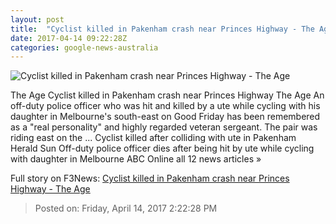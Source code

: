 ```yaml
---
layout: post
title:  "Cyclist killed in Pakenham crash near Princes Highway - The Age"
date: 2017-04-14 09:22:28Z
categories: google-news-australia
---
```


![Cyclist killed in Pakenham crash near Princes Highway - The Age](http://www.theage.com.au/content/dam/images/g/v/l/c/e/2/image.related.articleLeadwide.620x349.gvkwwq.png/1492167792456.jpg)

The Age Cyclist killed in Pakenham crash near Princes Highway The Age An off-duty police officer who was hit and killed by a ute while cycling with his daughter in Melbourne's south-east on Good Friday has been remembered as a "real personality" and highly regarded veteran sergeant. The pair was riding east on the ... Cyclist killed after colliding with ute in Pakenham Herald Sun Off-duty police officer dies after being hit by ute while cycling with daughter in Melbourne ABC Online all 12 news articles »


Full story on F3News: [Cyclist killed in Pakenham crash near Princes Highway - The Age](http://www.f3nws.com/n/asSPCC)

> Posted on: Friday, April 14, 2017 2:22:28 PM
